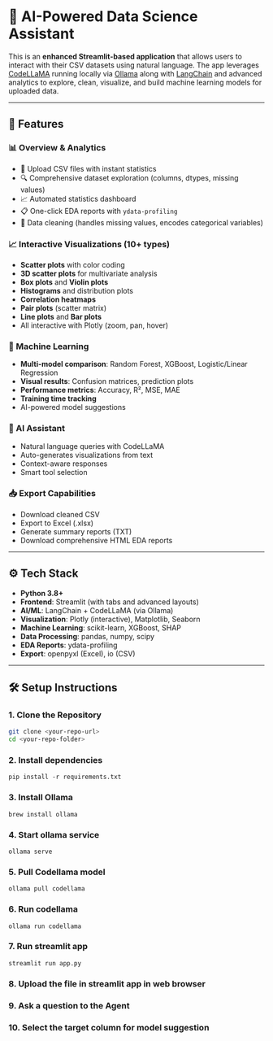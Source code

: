 # 🤖 AI-Powered Data Science Assistant

This is an **enhanced Streamlit-based application** that allows users to interact with their CSV datasets using natural language.
The app leverages [CodeLLaMA](https://ollama.com/library/codellama) running locally via [Ollama](https://ollama.com) along with [LangChain](https://www.langchain.com/) and advanced analytics to explore, clean, visualize, and build machine learning models for uploaded data.

---

## 🚀 Features

### 📊 Overview & Analytics
- 📂 Upload CSV files with instant statistics
- 🔍 Comprehensive dataset exploration (columns, dtypes, missing values)
- 📈 Automated statistics dashboard
- 📋 One-click EDA reports with `ydata-profiling`
- 🧹 Data cleaning (handles missing values, encodes categorical variables)

### 📈 Interactive Visualizations (10+ types)
- **Scatter plots** with color coding
- **3D scatter plots** for multivariate analysis
- **Box plots** and **Violin plots**
- **Histograms** and distribution plots
- **Correlation heatmaps**
- **Pair plots** (scatter matrix)
- **Line plots** and **Bar plots**
- All interactive with Plotly (zoom, pan, hover)

### 🤖 Machine Learning
- **Multi-model comparison**: Random Forest, XGBoost, Logistic/Linear Regression
- **Visual results**: Confusion matrices, prediction plots
- **Performance metrics**: Accuracy, R², MSE, MAE
- **Training time tracking**
- AI-powered model suggestions

### 💬 AI Assistant
- Natural language queries with CodeLLaMA
- Auto-generates visualizations from text
- Context-aware responses
- Smart tool selection

### 📥 Export Capabilities
- Download cleaned CSV
- Export to Excel (.xlsx)
- Generate summary reports (TXT)
- Download comprehensive HTML EDA reports

---

## ⚙️ Tech Stack

- **Python 3.8+**
- **Frontend**: Streamlit (with tabs and advanced layouts)
- **AI/ML**: LangChain + CodeLLaMA (via Ollama)
- **Visualization**: Plotly (interactive), Matplotlib, Seaborn
- **Machine Learning**: scikit-learn, XGBoost, SHAP
- **Data Processing**: pandas, numpy, scipy
- **EDA Reports**: ydata-profiling
- **Export**: openpyxl (Excel), io (CSV)

---

## 🛠️ Setup Instructions

### 1. Clone the Repository

```bash
git clone <your-repo-url>
cd <your-repo-folder>
```

### 2. Install dependencies

```
pip install -r requirements.txt
```

### 3. Install Ollama

```
brew install ollama
```

### 4. Start ollama service

```
ollama serve
```

### 5. Pull Codellama model

```
ollama pull codellama
```

### 6. Run codellama

```
ollama run codellama
```

### 7. Run streamlit app

```
streamlit run app.py
```

### 8. Upload the file in streamlit app in web browser

### 9. Ask a question to the Agent

### 10. Select the target column for model suggestion
